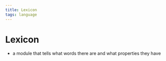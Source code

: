 ```yaml
---
title: Lexicon
tags: language
---
```


# Lexicon
- a module that tells what words there are and what properties they have 

























































